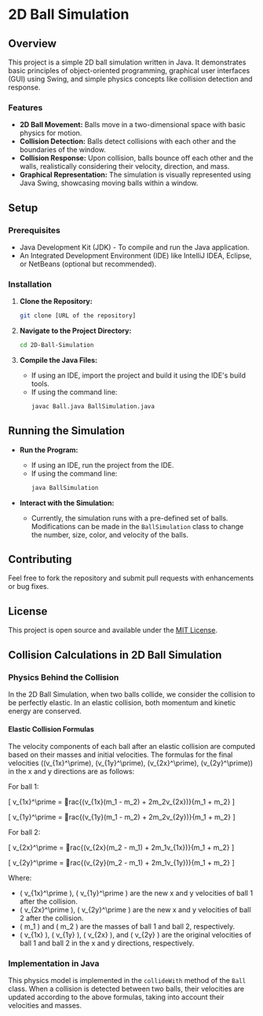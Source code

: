 
# 2D Ball Simulation

## Overview

This project is a simple 2D ball simulation written in Java. It demonstrates basic principles of object-oriented programming, graphical user interfaces (GUI) using Swing, and simple physics concepts like collision detection and response.

### Features

- **2D Ball Movement:** Balls move in a two-dimensional space with basic physics for motion.
- **Collision Detection:** Balls detect collisions with each other and the boundaries of the window.
- **Collision Response:** Upon collision, balls bounce off each other and the walls, realistically considering their velocity, direction, and mass.
- **Graphical Representation:** The simulation is visually represented using Java Swing, showcasing moving balls within a window.

## Setup

### Prerequisites

- Java Development Kit (JDK) - To compile and run the Java application.
- An Integrated Development Environment (IDE) like IntelliJ IDEA, Eclipse, or NetBeans (optional but recommended).

### Installation

1. **Clone the Repository:**
   ```bash
   git clone [URL of the repository]
   ```

2. **Navigate to the Project Directory:**
   ```bash
   cd 2D-Ball-Simulation
   ```

3. **Compile the Java Files:**
   - If using an IDE, import the project and build it using the IDE's build tools.
   - If using the command line:
     ```bash
     javac Ball.java BallSimulation.java
     ```

## Running the Simulation

- **Run the Program:**
  - If using an IDE, run the project from the IDE.
  - If using the command line:
    ```bash
    java BallSimulation
    ```

- **Interact with the Simulation:**
  - Currently, the simulation runs with a pre-defined set of balls. Modifications can be made in the `BallSimulation` class to change the number, size, color, and velocity of the balls.

## Contributing

Feel free to fork the repository and submit pull requests with enhancements or bug fixes.

## License

This project is open source and available under the [MIT License](LICENSE).

## Collision Calculations in 2D Ball Simulation

### Physics Behind the Collision

In the 2D Ball Simulation, when two balls collide, we consider the collision to be perfectly elastic. In an elastic collision, both momentum and kinetic energy are conserved.

#### Elastic Collision Formulas

The velocity components of each ball after an elastic collision are computed based on their masses and initial velocities. The formulas for the final velocities (\(v_{1x}^\prime\), \(v_{1y}^\prime\), \(v_{2x}^\prime\), \(v_{2y}^\prime\)) in the x and y directions are as follows:

For ball 1:

\[
v_{1x}^\prime = rac{(v_{1x}(m_1 - m_2) + 2m_2v_{2x})}{m_1 + m_2}
\]

\[
v_{1y}^\prime = rac{(v_{1y}(m_1 - m_2) + 2m_2v_{2y})}{m_1 + m_2}
\]

For ball 2:

\[
v_{2x}^\prime = rac{(v_{2x}(m_2 - m_1) + 2m_1v_{1x})}{m_1 + m_2}
\]

\[
v_{2y}^\prime = rac{(v_{2y}(m_2 - m_1) + 2m_1v_{1y})}{m_1 + m_2}
\]

Where:
- \( v_{1x}^\prime \), \( v_{1y}^\prime \) are the new x and y velocities of ball 1 after the collision.
- \( v_{2x}^\prime \), \( v_{2y}^\prime \) are the new x and y velocities of ball 2 after the collision.
- \( m_1 \) and \( m_2 \) are the masses of ball 1 and ball 2, respectively.
- \( v_{1x} \), \( v_{1y} \), \( v_{2x} \), and \( v_{2y} \) are the original velocities of ball 1 and ball 2 in the x and y directions, respectively.

### Implementation in Java

This physics model is implemented in the `collideWith` method of the `Ball` class. When a collision is detected between two balls, their velocities are updated according to the above formulas, taking into account their velocities and masses. 
